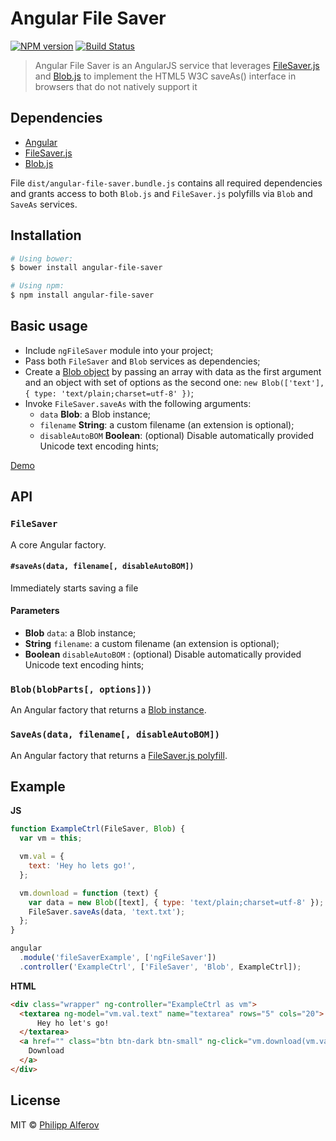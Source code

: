 # Angular File Saver

[![NPM version][npm-image]][npm-url]
[![Build Status][travis-image]][travis-url]

> Angular File Saver is an AngularJS service that leverages
> [FileSaver.js](https://github.com/eligrey/FileSaver.js/) and
> [Blob.js](https://github.com/eligrey/Blob.js/) to implement the HTML5 W3C
> saveAs() interface in browsers that do not natively support it

## Dependencies

- [Angular](https://github.com/angular/angular.js)
- [FileSaver.js](https://github.com/eligrey/FileSaver.js/)
- [Blob.js](https://github.com/eligrey/Blob.js/)

File `dist/angular-file-saver.bundle.js` contains all required dependencies and
grants access to both `Blob.js` and `FileSaver.js` polyfills via `Blob` and
`SaveAs` services.

## Installation

```sh
# Using bower:
$ bower install angular-file-saver

# Using npm:
$ npm install angular-file-saver
```

## Basic usage

- Include `ngFileSaver` module into your project;
- Pass both `FileSaver` and `Blob` services as dependencies;
- Create a [Blob object](https://developer.mozilla.org/en/docs/Web/API/Blob) by
  passing an array with data as the first argument and an object with set of options
  as the second one: `new Blob(['text'], { type: 'text/plain;charset=utf-8' })`;
- Invoke `FileSaver.saveAs` with the following arguments:
  - `data` **Blob**: a Blob instance;
  - `filename` **String**: a custom filename (an extension is optional);
  - `disableAutoBOM` **Boolean**: (optional) Disable automatically provided Unicode text encoding hints;

[Demo](http://alferov.github.io/angular-file-saver/#demo)

## API

### `FileSaver`

A core Angular factory.

#### `#saveAs(data, filename[, disableAutoBOM])`

Immediately starts saving a file

#### Parameters

- **Blob** `data`: a Blob instance;
- **String** `filename`: a custom filename (an extension is optional);
- **Boolean** `disableAutoBOM` : (optional) Disable automatically provided Unicode text encoding hints;

### `Blob(blobParts[, options]))`

An Angular factory that returns a [Blob instance](https://developer.mozilla.org/en/docs/Web/API/Blob).

### `SaveAs(data, filename[, disableAutoBOM])`

An Angular factory that returns a [FileSaver.js polyfill](https://github.com/eligrey/FileSaver.js/#syntax).

## Example

**JS**

```js
function ExampleCtrl(FileSaver, Blob) {
  var vm = this;

  vm.val = {
    text: 'Hey ho lets go!',
  };

  vm.download = function (text) {
    var data = new Blob([text], { type: 'text/plain;charset=utf-8' });
    FileSaver.saveAs(data, 'text.txt');
  };
}

angular
  .module('fileSaverExample', ['ngFileSaver'])
  .controller('ExampleCtrl', ['FileSaver', 'Blob', ExampleCtrl]);
```

**HTML**

```html
<div class="wrapper" ng-controller="ExampleCtrl as vm">
  <textarea ng-model="vm.val.text" name="textarea" rows="5" cols="20">
      Hey ho let's go!
  </textarea>
  <a href="" class="btn btn-dark btn-small" ng-click="vm.download(vm.val.text)">
    Download
  </a>
</div>
```

## License

MIT © [Philipp Alferov](https://github.com/alferov)

[npm-url]: https://npmjs.org/package/angular-file-saver
[npm-image]: https://img.shields.io/npm/v/angular-file-saver.svg?style=flat-square
[travis-url]: https://travis-ci.org/alferov/angular-file-saver
[travis-image]: https://img.shields.io/travis/alferov/angular-file-saver.svg?style=flat-square
